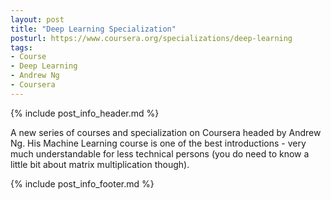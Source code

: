 ```yaml
---
layout: post
title: "Deep Learning Specialization"
posturl: https://www.coursera.org/specializations/deep-learning
tags:
- Course
- Deep Learning
- Andrew Ng
- Coursera
---
```


{% include post_info_header.md %}

A new series of courses and specialization on Coursera headed by Andrew Ng. His Machine Learning course is one of the best introductions - very much understandable for less technical persons (you do need to know a little bit about matrix multiplication though). 

<!--more-->
{% include post_info_footer.md %}
